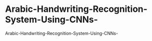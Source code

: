 # Arabic-Handwriting-Recognition-System-Using-CNNs-
Arabic-Handwriting-Recognition-System-Using-CNNs-
